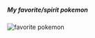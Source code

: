 ##### My favorite/spirit pokemon

![favorite pokemon](https://th.bing.com/th/id/OIP.8J3hwUFN-WaTxLPiwKNo0wHaHa?pid=ImgDet&rs=1)
